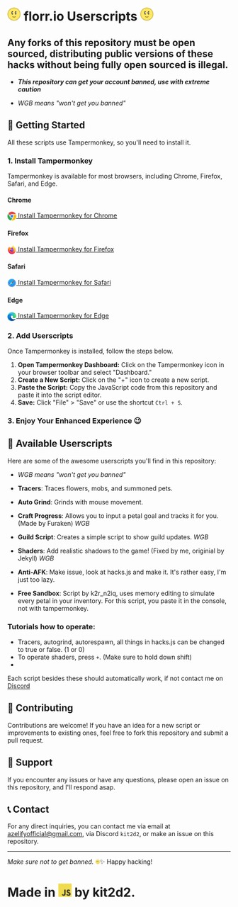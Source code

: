 # <img src="images/flower.webp" width="30" height="30"> florr.io Userscripts <img src="images/flower.webp" width="30" height="30">

## Any forks of this repository must be open sourced, distributing public versions of these hacks without being fully open sourced is illegal.

- ***This repository can get your account banned, use with extreme caution***

- *WGB means "won't get you banned"*
## 🚀 Getting Started

All these scripts use Tampermonkey, so you'll need to install it.

### 1. Install Tampermonkey

Tampermonkey is available for most browsers, including Chrome, Firefox, Safari, and Edge.

#### Chrome
<a href="https://chrome.google.com/webstore/detail/tampermonkey/dhdgffkkebhmkfjojejmpbldmpobfkfo">
  <img src="images/chrome.png" width="20" height="20" style="vertical-align:middle;"> Install Tampermonkey for Chrome
</a>

#### Firefox
<a href="https://addons.mozilla.org/en-US/firefox/addon/tampermonkey/">
  <img src="images/firefox.png" width="20" height="20" style="vertical-align:middle;"> Install Tampermonkey for Firefox
</a>

#### Safari
<a href="https://www.tampermonkey.net/?browser=safari">
  <img src="images/safari.png" width="20" height="20" style="vertical-align:middle;"> Install Tampermonkey for Safari
</a>

#### Edge
<a href="https://microsoftedge.microsoft.com/addons/detail/tampermonkey/dhdgffkkebhmkfjojejmpbldmpobfkfo">
  <img src="images/edge.png" width="20" height="20" style="vertical-align:middle;"> Install Tampermonkey for Edge
</a>

### 2. Add Userscripts

Once Tampermonkey is installed, follow the steps below.

1. **Open Tampermonkey Dashboard:** Click on the Tampermonkey icon in your browser toolbar and select "Dashboard."
2. **Create a New Script:** Click on the "+" icon to create a new script.
3. **Paste the Script:** Copy the JavaScript code from this repository and paste it into the script editor.
4. **Save:** Click "File" > "Save" or use the shortcut `Ctrl + S`.

### 3. Enjoy Your Enhanced Experience 😉

## 📜 Available Userscripts

Here are some of the awesome userscripts you'll find in this repository:
- *WGB means "won't get you banned"*

- **Tracers**: Traces flowers, mobs, and summoned pets.
- **Auto Grind**: Grinds with mouse movement.
- **Craft Progress**: Allows you to input a petal goal and tracks it for you. (Made by Furaken) *WGB*
- **Guild Script**: Creates a simple script to show guild updates. *WGB*
- **Shaders**: Add realistic shadows to the game! (Fixed by me, originial by Jekyll) *WGB*
- **Anti-AFK**: Make issue, look at hacks.js and make it. It's rather easy, I'm just too lazy.
- **Free Sandbox**: Script by k2r_n2iq, uses memory editing to simulate every petal in your inventory. For this script, you paste it in the console, not with tampermonkey.
### Tutorials how to operate:
- Tracers, autogrind, autorespawn, all things in hacks.js can be changed to true or false. (1 or 0)
- To operate shaders, press `+`. (Make sure to hold down shift)
- 
Each script besides these should automatically work, if not contact me on [Discord](https://discord.gg/MqvmBu5tWa)

## 🔧 Contributing

Contributions are welcome! If you have an idea for a new script or improvements to existing ones, feel free to fork this repository and submit a pull request.

## 📢 Support

If you encounter any issues or have any questions, please open an issue on this repository, and I'll respond asap.

## 📞 Contact

For any direct inquiries, you can contact me via email at [azelifyofficial@gmail.com](mailto:azelifyofficial@gmail.com), via Discord `kit2d2`, or make an issue on this repository.

---

*Make sure not to get banned.* <img src="images/flower.webp" width="10" height="10">✨ Happy hacking!

# Made in <img src="images/javascript.png" width="30" height="30"> by kit2d2.
